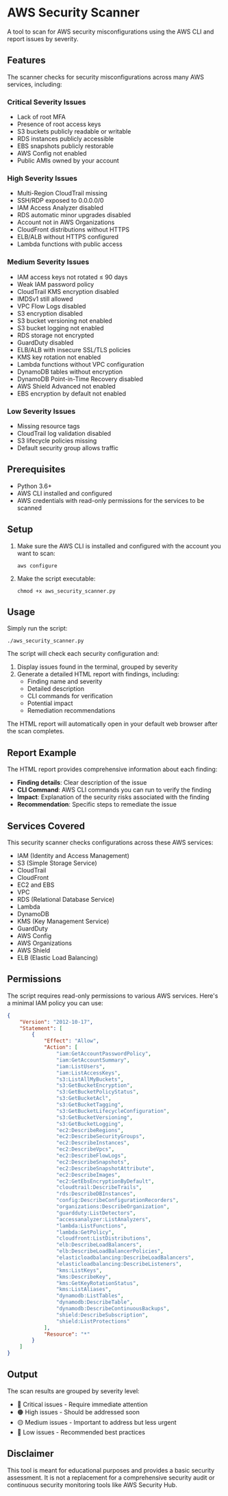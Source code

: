 # AWS Security Scanner

A tool to scan for AWS security misconfigurations using the AWS CLI and report issues by severity.

## Features

The scanner checks for security misconfigurations across many AWS services, including:

### Critical Severity Issues
- Lack of root MFA
- Presence of root access keys
- S3 buckets publicly readable or writable
- RDS instances publicly accessible
- EBS snapshots publicly restorable
- AWS Config not enabled
- Public AMIs owned by your account

### High Severity Issues
- Multi-Region CloudTrail missing
- SSH/RDP exposed to 0.0.0.0/0
- IAM Access Analyzer disabled
- RDS automatic minor upgrades disabled
- Account not in AWS Organizations
- CloudFront distributions without HTTPS
- ELB/ALB without HTTPS configured
- Lambda functions with public access

### Medium Severity Issues
- IAM access keys not rotated ≤ 90 days
- Weak IAM password policy
- CloudTrail KMS encryption disabled
- IMDSv1 still allowed
- VPC Flow Logs disabled
- S3 encryption disabled
- S3 bucket versioning not enabled
- S3 bucket logging not enabled
- RDS storage not encrypted
- GuardDuty disabled
- ELB/ALB with insecure SSL/TLS policies
- KMS key rotation not enabled
- Lambda functions without VPC configuration
- DynamoDB tables without encryption
- DynamoDB Point-in-Time Recovery disabled
- AWS Shield Advanced not enabled
- EBS encryption by default not enabled

### Low Severity Issues
- Missing resource tags
- CloudTrail log validation disabled
- S3 lifecycle policies missing
- Default security group allows traffic

## Prerequisites

- Python 3.6+
- AWS CLI installed and configured
- AWS credentials with read-only permissions for the services to be scanned

## Setup

1. Make sure the AWS CLI is installed and configured with the account you want to scan:
   ```
   aws configure
   ```

2. Make the script executable:
   ```
   chmod +x aws_security_scanner.py
   ```

## Usage

Simply run the script:

```
./aws_security_scanner.py
```

The script will check each security configuration and:
1. Display issues found in the terminal, grouped by severity
2. Generate a detailed HTML report with findings, including:
   - Finding name and severity
   - Detailed description
   - CLI commands for verification
   - Potential impact
   - Remediation recommendations

The HTML report will automatically open in your default web browser after the scan completes.

## Report Example

The HTML report provides comprehensive information about each finding:

* **Finding details**: Clear description of the issue
* **CLI Command**: AWS CLI commands you can run to verify the finding
* **Impact**: Explanation of the security risks associated with the finding
* **Recommendation**: Specific steps to remediate the issue

## Services Covered

This security scanner checks configurations across these AWS services:
- IAM (Identity and Access Management)
- S3 (Simple Storage Service)
- CloudTrail 
- CloudFront
- EC2 and EBS
- VPC
- RDS (Relational Database Service)
- Lambda
- DynamoDB
- KMS (Key Management Service)
- GuardDuty
- AWS Config
- AWS Organizations
- AWS Shield
- ELB (Elastic Load Balancing)

## Permissions

The script requires read-only permissions to various AWS services. Here's a minimal IAM policy you can use:

```json
{
    "Version": "2012-10-17",
    "Statement": [
        {
            "Effect": "Allow",
            "Action": [
                "iam:GetAccountPasswordPolicy",
                "iam:GetAccountSummary",
                "iam:ListUsers",
                "iam:ListAccessKeys",
                "s3:ListAllMyBuckets",
                "s3:GetBucketEncryption",
                "s3:GetBucketPolicyStatus",
                "s3:GetBucketAcl",
                "s3:GetBucketTagging",
                "s3:GetBucketLifecycleConfiguration",
                "s3:GetBucketVersioning",
                "s3:GetBucketLogging",
                "ec2:DescribeRegions",
                "ec2:DescribeSecurityGroups",
                "ec2:DescribeInstances",
                "ec2:DescribeVpcs",
                "ec2:DescribeFlowLogs",
                "ec2:DescribeSnapshots",
                "ec2:DescribeSnapshotAttribute",
                "ec2:DescribeImages",
                "ec2:GetEbsEncryptionByDefault",
                "cloudtrail:DescribeTrails",
                "rds:DescribeDBInstances",
                "config:DescribeConfigurationRecorders",
                "organizations:DescribeOrganization",
                "guardduty:ListDetectors",
                "accessanalyzer:ListAnalyzers",
                "lambda:ListFunctions",
                "lambda:GetPolicy",
                "cloudfront:ListDistributions",
                "elb:DescribeLoadBalancers",
                "elb:DescribeLoadBalancerPolicies",
                "elasticloadbalancing:DescribeLoadBalancers",
                "elasticloadbalancing:DescribeListeners",
                "kms:ListKeys",
                "kms:DescribeKey",
                "kms:GetKeyRotationStatus",
                "kms:ListAliases",
                "dynamodb:ListTables",
                "dynamodb:DescribeTable",
                "dynamodb:DescribeContinuousBackups",
                "shield:DescribeSubscription",
                "shield:ListProtections"
            ],
            "Resource": "*"
        }
    ]
}
```

## Output

The scan results are grouped by severity level:
- 🔴 Critical issues - Require immediate attention
- 🟠 High issues - Should be addressed soon
- 🟡 Medium issues - Important to address but less urgent
- 🔵 Low issues - Recommended best practices

## Disclaimer

This tool is meant for educational purposes and provides a basic security assessment. It is not a replacement for a comprehensive security audit or continuous security monitoring tools like AWS Security Hub. 
